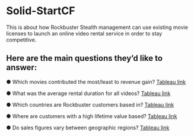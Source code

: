 # Solid-StartCF

This is about how Rockbuster Stealth management can use existing movie licenses to launch an online video rental service in order to stay competitive.


## Here are the main questions they’d like to answer:

● Which movies contributed the most/least to revenue gain? 
[Tableau link](https://public.tableau.com/views/TopTenMoviesbyRevenue/Sheet2?:language=en-US&:display_count=n&:origin=viz_share_link)

● What was the average rental duration for all videos?
[Tableau link](https://public.tableau.com/views/AverageMovieRenatalDurationbyCategory/AvgMovieRentalbyCategory?:language=en-US&:display_count=n&:origin=viz_share_link)

● Which countries are Rockbuster customers based in?
[Tableau link](https://public.tableau.com/views/NumberofCustomersbyCountry_16785537938610/NumberofCustomerbyCountry?:language=en-US&:display_count=n&:origin=viz_share_link)

● Where are customers with a high lifetime value based?
[Tableau link](https://public.tableau.com/views/HighLife-timeValuecustomer/HighLife-timeValueCustomers?:language=en-US&:display_count=n&:origin=viz_share_link)

● Do sales figures vary between geographic regions?
[Tableau link](https://public.tableau.com/views/SalesbyGreographicRegions/Sheet7?:language=en-US&:display_count=n&:origin=viz_share_link)

##
